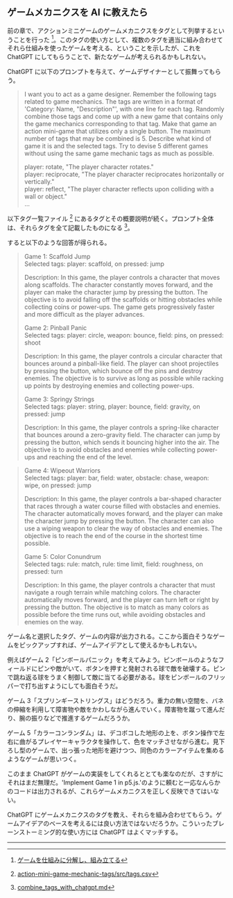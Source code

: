 ## ゲームメカニクスを AI に教えたら

前の章で、アクションミニゲームのゲームメカニクスをタグとして列挙するということを行った [^1]。このタグの使い方として、複数のタグを適当に組み合わせてそれら仕組みを使ったゲームを考える、ということを示したが、これを ChatGPT にしてもらうことで、新たなゲームが考えられるかもしれない。

ChatGPT に以下のプロンプトを与えて、ゲームデザイナーとして振舞ってもらう。

> I want you to act as a game designer. Remember the following tags related to game mechanics. The tags are written in a format of 'Category: Name, "Description"', with one line for each tag. Randomly combine those tags and come up with a new game that contains only the game mechanics corresponding to that tag. Make that game an action mini-game that utilizes only a single button. The maximum number of tags that may be combined is 5. Describe what kind of game it is and the selected tags. Try to devise 5 different games without using the same game mechanic tags as much as possible.
>
> player: rotate, "The player character rotates."<br>
> player: reciprocate, "The player character reciprocates horizontally or vertically."<br>
> player: reflect, "The player character reflects upon colliding with a wall or object."<br>
> ...

以下タグ一覧ファイル [^2] にあるタグとその概要説明が続く。プロンプト全体は、それらタグを全て記載したものになる [^3]。

すると以下のような回答が得られる。

> Game 1: Scaffold Jump<br>
> Selected tags: player: scaffold, on pressed: jump
>
> Description: In this game, the player controls a character that moves along scaffolds. The character constantly moves forward, and the player can make the character jump by pressing the button. The objective is to avoid falling off the scaffolds or hitting obstacles while collecting coins or power-ups. The game gets progressively faster and more difficult as the player advances.
>
> Game 2: Pinball Panic<br>
> Selected tags: player: circle, weapon: bounce, field: pins, on pressed: shoot
>
> Description: In this game, the player controls a circular character that bounces around a pinball-like field. The player can shoot projectiles by pressing the button, which bounce off the pins and destroy enemies. The objective is to survive as long as possible while racking up points by destroying enemies and collecting power-ups.
>
> Game 3: Springy Strings<br>
> Selected tags: player: string, player: bounce, field: gravity, on pressed: jump
>
> Description: In this game, the player controls a spring-like character that bounces around a zero-gravity field. The character can jump by pressing the button, which sends it bouncing higher into the air. The objective is to avoid obstacles and enemies while collecting power-ups and reaching the end of the level.

> Game 4: Wipeout Warriors<br>
> Selected tags: player: bar, field: water, obstacle: chase, weapon: wipe, on pressed: jump
>
> Description: In this game, the player controls a bar-shaped character that races through a water course filled with obstacles and enemies. The character automatically moves forward, and the player can make the character jump by pressing the button. The character can also use a wiping weapon to clear the way of obstacles and enemies. The objective is to reach the end of the course in the shortest time possible.
>
> Game 5: Color Conundrum<br>
> Selected tags: rule: match, rule: time limit, field: roughness, on pressed: turn
>
> Description: In this game, the player controls a character that must navigate a rough terrain while matching colors. The character automatically moves forward, and the player can turn left or right by pressing the button. The objective is to match as many colors as possible before the time runs out, while avoiding obstacles and enemies on the way.

ゲーム名と選択したタグ、ゲームの内容が出力される。ここから面白そうなゲームをピックアップすれば、ゲームアイデアとして使えるかもしれない。

例えばゲーム 2「ピンボールパニック」を考えてみよう。ピンボールのようなフィールドにピンや敵がいて、ボタンを押すと発射される球で敵を破壊する。ピンで跳ね返る球をうまく制御して敵に当てる必要がある。球をピンボールのフリッパーで打ち出すようにしても面白そうだ。

ゲーム 3「スプリンギーストリングス」はどうだろう。重力の無い空間を、バネの伸縮を利用して障害物や敵をかわしながら進んでいく。障害物を蹴って進んだり、腕の振りなどで推進するゲームだろうか。

ゲーム 5「カラーコンランダム」は、デコボコした地形の上を、ボタン操作で左右に曲がるプレイヤーキャラクタを操作して、色をマッチさせながら進む。見下ろし型のゲームで、出っ張った地形を避けつつ、同色のカラーアイテムを集めるようなゲームが思いつく。

このまま ChatGPT がゲームの実装をしてくれるととても楽なのだが、さすがにそれはまだ無理だ。'Implement Game 1 in p5.js.'のように頼むと一応なんらかのコードは出力されるが、これらゲームメカニクスを正しく反映できてはいない。

ChatGPT にゲームメカニクスのタグを教え、それらを組み合わせてもらう。ゲームアイデアのベースを考えるには良い方法ではないだろうか。こういったブレーンストーミング的な使い方には ChatGPT はよくマッチする。

---

[^1]: [ゲームを仕組みに分解し、組み立てる](../ideas/break_down_game.html)
[^2]: [action-mini-game-mechanic-tags/src/tags.csv](https://github.com/abagames/action-mini-game-mechanic-tags/blob/main/src/tags.csv)
[^3]: [combine_tags_with_chatgpt.md](https://github.com/abagames/action-mini-game-mechanic-tags/blob/main/combine_tags_with_chatgpt.md#prompt)
